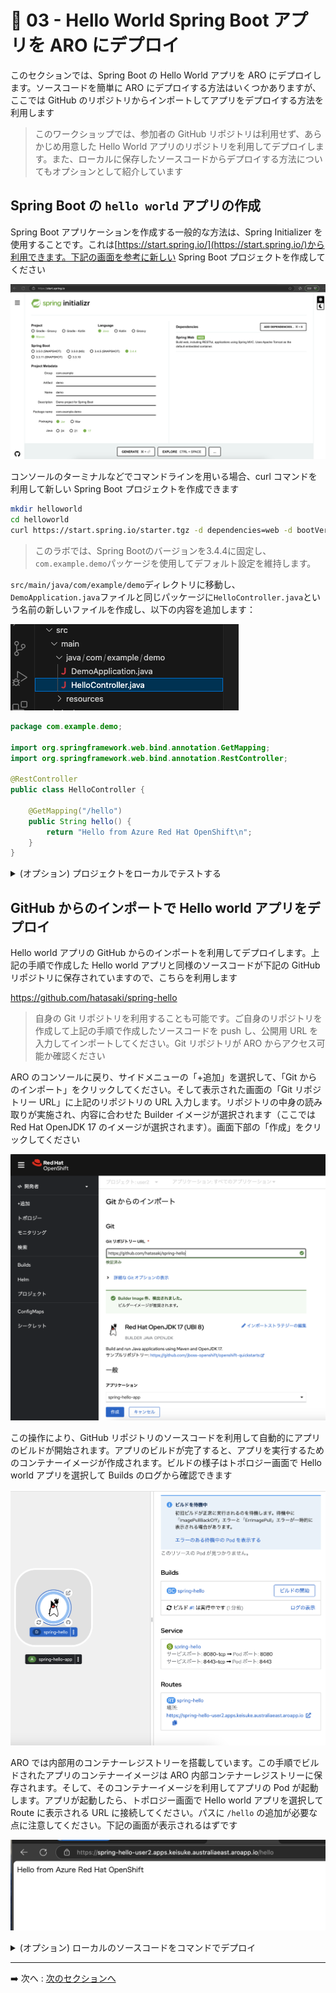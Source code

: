 # :rocket: 03 - Hello World Spring Boot アプリを ARO にデプロイ

このセクションでは、Spring Boot の Hello World アプリを ARO にデプロイします。ソースコードを簡単に ARO にデプロイする方法はいくつかありますが、ここでは GitHub のリポジトリからインポートしてアプリをデプロイする方法を利用します
> このワークショップでは、参加者の GitHub リポジトリは利用せず、あらかじめ用意した Hello World アプリのリポジトリを利用してデプロイします。また、ローカルに保存したソースコードからデプロイする方法についてもオプションとして紹介しています

## Spring Boot の `hello world` アプリの作成

Spring Boot アプリケーションを作成する一般的な方法は、Spring Initializer を使用することです。これは[https://start.spring.io/](https://start.spring.io/)から利用できます。下記の画面を参考に新しい Spring Boot プロジェクトを作成してください

![Spring Initializr](images/spring_initializer.png)

コンソールのターミナルなどでコマンドラインを用いる場合、curl コマンドを利用して新しい Spring Boot プロジェクトを作成できます

```bash
mkdir helloworld
cd helloworld
curl https://start.spring.io/starter.tgz -d dependencies=web -d bootVersion=3.4.4 -d name=demo -d type=maven-project | tar -xzvf -
```

> このラボでは、Spring Bootのバージョンを3.4.4に固定し、`com.example.demo`パッケージを使用してデフォルト設定を維持します。

`src/main/java/com/example/demo`ディレクトリに移動し、`DemoApplication.java`ファイルと同じパッケージに`HelloController.java`という名前の新しいファイルを作成し、以下の内容を追加します：

![folder](images/java_folder.png)

```java
package com.example.demo;

import org.springframework.web.bind.annotation.GetMapping;
import org.springframework.web.bind.annotation.RestController;

@RestController
public class HelloController {

    @GetMapping("/hello")
    public String hello() {
        return "Hello from Azure Red Hat OpenShift\n";
    }
}
```

<details markdown="block">
<summary> (オプション) プロジェクトをローカルでテストする</summary>

ご利用のローカル環境が Java や maven などがセットアップ済みの場合、ローカルでコードをテストできます。以下のコマンドでプロジェクトをビルドして実行してください

```bash
./mvnw spring-boot:run
```

`/hello` エンドポイントにリクエストを送信すると、「Hello from Azure Red Hat OpenShift」というメッセージが返されるはずです。

![Hello World](images/local_hello.png)

</details>

## GitHub からのインポートで Hello world アプリをデプロイ

Hello world アプリの GitHub からのインポートを利用してデプロイします。上記の手順で作成した Hello world アプリと同様のソースコードが下記の GitHub リポジトリに保存されていますので、こちらを利用します

https://github.com/hatasaki/spring-hello

>自身の Git リポジトリを利用することも可能です。ご自身のリポジトリを作成して上記の手順で作成したソースコードを push し、公開用 URL を入力してインポートしてください。Git リポジトリが ARO からアクセス可能か確認ください

ARO のコンソールに戻り、サイドメニューの「+追加」を選択して、「Git からのインポート」をクリックしてください。そして表示された画面の「Git リポジトリー URL」に上記のリポジトリの URL 入力します。リポジトリの中身の読み取りが実施され、内容に合わせた Builder イメージが選択されます（ここでは Red Hat OpenJDK 17 のイメージが選択されます）。画面下部の「作成」をクリックしてください

![git import](images/git_import.png)

この操作により、GitHub リポジトリのソースコードを利用して自動的にアプリのビルドが開始されます。アプリのビルドが完了すると、アプリを実行するためのコンテナーイメージが作成されます。ビルドの様子はトポロジー画面で Hello world アプリを選択して Builds のログから確認できます 

![app status](images/spring_app_status.png)

ARO では内部用のコンテナーレジストリーを搭載しています。この手順でビルドされたアプリのコンテナーイメージは ARO 内部コンテナーレジストリーに保存されます。そして、そのコンテナーイメージを利用してアプリの Pod が起動します。アプリが起動したら、トポロジー画面で Hello world アプリを選択して Route に表示される URL に接続してください。パスに `/hello` の追加が必要な点に注意してください。下記の画面が表示されるはずです

![app ui](images/spring_app_ui.png)

<details markdown="block">
<summary> (オプション) ローカルのソースコードをコマンドでデプロイ</summary>

ローカルやターミナルに保存したソースコードから OC コマンドを利用して ARO にデプロイします。まずソースコードのルートフォルダに移動して、下記のコマンドを実行し、新しい Build を作成します。アプリ名には適切な名前を入力してください

```bash
oc new-build --binary --name=<アプリ名> --image-stream=java:openjdk-17-ubi8
```

次に下記のコマンドでローカルのソースコードを用いてアプリとコンテナーイメージのビルドを実行します

```bash
oc start-build <アプリ名> --from-dir=. --follow
```

ビルドが完了したら、作成されたコンテナーイメージ用いてアプリをデプロイします

```bash
oc new-app <アプリ名>
```

最後にアプリの Route を作成してアプリを公開します

```bash
oc create route edge <アプリ名> --service <アプリ名>
```

コンソールのトポロジー画面に移動して、作成したアプリを探して選択します。Routes に記載の URL に接続してみてください (`/hello`のパス追加を忘れずに)


</details>

---

➡️
次へ : [次のセクションへ](../04-monitoring-apps/README.md)
